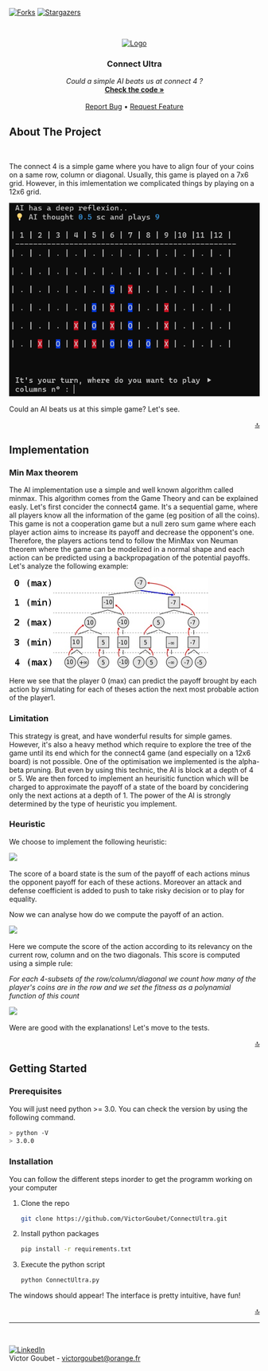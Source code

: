 [![Forks][forks-shield]][forks-url]
[![Stargazers][stars-shield]][stars-url]

<a name="readme-top"></a>
<br />
<div align="center">
  <a href="https://github.com/VictorGoubet/ConnectUltra">
    <img src="https://upload.wikimedia.org/wikipedia/commons/thumb/d/dc/Puissance4_01.svg/800px-Puissance4_01.svg.png" alt="Logo" width="90" height="80">
  </a>

  <h3 align="center">Connect Ultra</h3>

  <p align="center">
    <i>Could a simple AI beats us at connect 4 ?</i>
    <br />
    <a href="https://github.com/VictorGoubet/ConnectUltra/blob/master/ConnectUltra.py"><strong>Check the code »</strong></a>
    <br />
    <br />
    <a href="https://github.com/VictorGoubet/ConnectUltra/issues">Report Bug</a>
    •
    <a href="https://github.com/VictorGoubet/ConnectUltra/issues">Request Feature</a>
  </p>
</div>





## About The Project
</br>

The connect 4 is a simple game where you have to align four of your coins on a same row, column or diagonal. Usually, this game is played on a 7x6 grid. However, in this imlementation we complicated things by playing on a 12x6 grid.

[![Product Name Screen Shot][product-screenshot]](screenshot.PNG)

Could an AI beats us at this simple game? Let's see.

<p align="right"><a href="#readme-top">🔝</a></p>


## Implementation

### Min Max theorem

The AI implementation use a simple and well known algorithm called minmax. This algorithm comes from the Game Theory and can be explained easly. Let's first concider the connect4 game. It's a sequential game, where all players know all the information of the game (eg position of all the coins). This game is not a cooperation game but a null zero sum game where each player action aims to increase its payoff and decrease the opponent's one. Therefore, the players actions tend to follow the MinMax von Neuman theorem where the game can be modelized in a normal shape and each action can be predicted using a backpropagation of the potential payoffs. Let's analyze the following example:

[![MinMax Screen Shot][minmax-screenshot]](minmax.PNG)


Here we see that the player 0 (max) can predict the payoff brought by each action by simulating for each of theses action the next most probable action of the player1.

### Limitation

This strategy is great, and have wonderful results for simple games. However, it's also a heavy method which require to explore the tree of the game until its end which for the connect4 game (and especially on a 12x6 board) is not possible. One of the optimisation we implemented is the alpha-beta pruning. But even by using this technic, the AI is block at a depth of 4 or 5. We are then forced to implement an heurisitic function which will be charged to approximate the payoff of a state of the board by concidering only the next actions at a depth of 1. The power of the AI is strongly determined by the type of heuristic you implement. 

### Heuristic

We choose to implement the following heuristic:

<img src="https://latex.codecogs.com/png.image?\inline&space;\small&space;\dpi{300}\bg{white}score&space;=&space;score&space;=&space;\sum_{\forall&space;a&space;\epsilon&space;actions(s)}^{}&space;(CA&space;*&space;fitness(a)&space;-&space;CD&space;*&space;opponent\_fitness(a))"/> 

The score of a board state is the sum of the payoff of each actions minus the opponent payoff for each of these actions. Moreover an attack and defense coefficient is added to push to take risky decision or to play for equality. 

Now we can analyse how do we compute the payoff of an action.

<img src="https://latex.codecogs.com/png.image?\inline&space;\small&space;\dpi{300}\bg{white}score&space;=&space;Fitness&space;=&space;\sum_{\forall&space;&space;x&space;\epsilon&space;[R,&space;C,&space;D1,&space;D2]}^{}&space;(eval\_crd(x,&space;[player1,&space;player2]))"></img>

Here we compute the score of the action according to its relevancy on the current row, column and on the two diagonals. This score is computed using a simple rule:

*For each 4-subsets of the row/column/diagonal we count how many of the player's coins are in the row and we set the fitness as a polynamial function of this count*

<img src="https://latex.codecogs.com/png.image?\inline&space;\small&space;\dpi{300}\bg{white}score&space;=&space;Fitness\_crd(player,&space;crd)&space;=&space;\sum_{\forall&space;&space;x&space;\epsilon&space;4\_subsets}^{}(3^{\sum_{\forall&space;&space;c&space;\epsilon&space;crd}^{}([1\;if\;c\;\epsilon\;player\;else\;0])})"></img>


Were are good with the explanations! Let's move to the tests.

<p align="right"><a href="#readme-top">🔝</a></p>

## Getting Started


### Prerequisites

You will just need python >= 3.0. You can check the version by using the following command.

  ```sh
  > python -V
  > 3.0.0
  ```

### Installation

You can follow the different steps inorder to get the programm working on your computer


1. Clone the repo
   ```sh
   git clone https://github.com/VictorGoubet/ConnectUltra.git
   ```
2. Install python packages
   ```sh
   pip install -r requirements.txt
   ```
3. Execute the python script
   ```sh
   python ConnectUltra.py
   ```

The windows should appear! The interface is pretty intuitive, have fun!

<p align="right"><a href="#readme-top">🔝</a></p>





<!-- CONTACT -->
-----
</br>

[![LinkedIn][linkedin-shield]][linkedin-url]
</br>
Victor Goubet - victorgoubet@orange.fr  


<!-- MARKDOWN LINKS & IMAGES -->
[forks-shield]: https://img.shields.io/github/forks/VictorGoubet/ConnectUltra.svg?style=for-the-badge
[forks-url]: https://github.com/VictorGoubet/ConnectUltra/network/members
[stars-shield]: https://img.shields.io/github/stars/VictorGoubet/ConnectUltra.svg?style=for-the-badge
[stars-url]: https://img.shields.io/github/issues/VictorGoubet/ConnectUltra/stargazers
[issues-shield]: https://img.shields.io/github/issues/VictorGoubet/ConnectUltra.svg?style=for-the-badge
[issues-url]: https://github.com/VictorGoubet/ConnectUltra/issues
[linkedin-shield]: https://img.shields.io/badge/-LinkedIn-black.svg?style=for-the-badge&logo=linkedin&colorB=555
[linkedin-url]: https://www.linkedin.com/in/victorgoubet/
[product-screenshot]: screenshot.PNG
[minmax-screenshot]: MinMax.jpg
